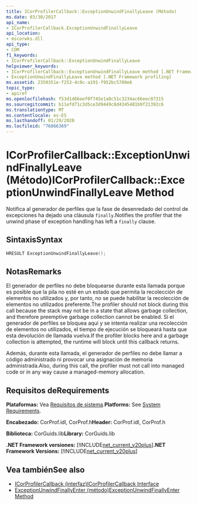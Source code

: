 ```yaml
---
title: ICorProfilerCallback::ExceptionUnwindFinallyLeave (Método)
ms.date: 03/30/2017
api_name:
- ICorProfilerCallback.ExceptionUnwindFinallyLeave
api_location:
- mscorwks.dll
api_type:
- COM
f1_keywords:
- ICorProfilerCallback::ExceptionUnwindFinallyLeave
helpviewer_keywords:
- ICorProfilerCallback::ExceptionUnwindFinallyLeave method [.NET Framework profiling]
- ExceptionUnwindFinallyLeave method [.NET Framework profiling]
ms.assetid: 2350351e-f253-4c0c-a191-f952bc5700e6
topic_type:
- apiref
ms.openlocfilehash: f53d1d66eef0f745e1a0c51c3234ac66eec07315
ms.sourcegitcommit: b11efd71c3d5ce3d9449c8d4345481b9f21392c6
ms.translationtype: MT
ms.contentlocale: es-ES
ms.lasthandoff: 01/29/2020
ms.locfileid: "76866369"
---
```

# <a name="icorprofilercallbackexceptionunwindfinallyleave-method"></a><span data-ttu-id="320ad-102">ICorProfilerCallback::ExceptionUnwindFinallyLeave (Método)</span><span class="sxs-lookup"><span data-stu-id="320ad-102">ICorProfilerCallback::ExceptionUnwindFinallyLeave Method</span></span>
<span data-ttu-id="320ad-103">Notifica al generador de perfiles que la fase de desenredado del control de excepciones ha dejado una cláusula `finally`.</span><span class="sxs-lookup"><span data-stu-id="320ad-103">Notifies the profiler that the unwind phase of exception handling has left a `finally` clause.</span></span>  
  
## <a name="syntax"></a><span data-ttu-id="320ad-104">Sintaxis</span><span class="sxs-lookup"><span data-stu-id="320ad-104">Syntax</span></span>  
  
```cpp  
HRESULT ExceptionUnwindFinallyLeave();  
```  
  
## <a name="remarks"></a><span data-ttu-id="320ad-105">Notas</span><span class="sxs-lookup"><span data-stu-id="320ad-105">Remarks</span></span>  
 <span data-ttu-id="320ad-106">El generador de perfiles no debe bloquearse durante esta llamada porque es posible que la pila no esté en un estado que permita la recolección de elementos no utilizados y, por tanto, no se puede habilitar la recolección de elementos no utilizados preferente.</span><span class="sxs-lookup"><span data-stu-id="320ad-106">The profiler should not block during this call because the stack may not be in a state that allows garbage collection, and therefore preemptive garbage collection cannot be enabled.</span></span> <span data-ttu-id="320ad-107">Si el generador de perfiles se bloquea aquí y se intenta realizar una recolección de elementos no utilizados, el tiempo de ejecución se bloqueará hasta que esta devolución de llamada vuelva.</span><span class="sxs-lookup"><span data-stu-id="320ad-107">If the profiler blocks here and a garbage collection is attempted, the runtime will block until this callback returns.</span></span>  
  
 <span data-ttu-id="320ad-108">Además, durante esta llamada, el generador de perfiles no debe llamar a código administrado ni provocar una asignación de memoria administrada.</span><span class="sxs-lookup"><span data-stu-id="320ad-108">Also, during this call, the profiler must not call into managed code or in any way cause a managed-memory allocation.</span></span>  
  
## <a name="requirements"></a><span data-ttu-id="320ad-109">Requisitos de</span><span class="sxs-lookup"><span data-stu-id="320ad-109">Requirements</span></span>  
 <span data-ttu-id="320ad-110">**Plataformas:** Vea [Requisitos de sistema](../../../../docs/framework/get-started/system-requirements.md).</span><span class="sxs-lookup"><span data-stu-id="320ad-110">**Platforms:** See [System Requirements](../../../../docs/framework/get-started/system-requirements.md).</span></span>  
  
 <span data-ttu-id="320ad-111">**Encabezado:** CorProf.idl, CorProf.h</span><span class="sxs-lookup"><span data-stu-id="320ad-111">**Header:** CorProf.idl, CorProf.h</span></span>  
  
 <span data-ttu-id="320ad-112">**Biblioteca:** CorGuids.lib</span><span class="sxs-lookup"><span data-stu-id="320ad-112">**Library:** CorGuids.lib</span></span>  
  
 <span data-ttu-id="320ad-113">**.NET Framework versiones:** [!INCLUDE[net_current_v20plus](../../../../includes/net-current-v20plus-md.md)]</span><span class="sxs-lookup"><span data-stu-id="320ad-113">**.NET Framework Versions:** [!INCLUDE[net_current_v20plus](../../../../includes/net-current-v20plus-md.md)]</span></span>  
  
## <a name="see-also"></a><span data-ttu-id="320ad-114">Vea también</span><span class="sxs-lookup"><span data-stu-id="320ad-114">See also</span></span>

- [<span data-ttu-id="320ad-115">ICorProfilerCallback (interfaz)</span><span class="sxs-lookup"><span data-stu-id="320ad-115">ICorProfilerCallback Interface</span></span>](icorprofilercallback-interface.md)
- [<span data-ttu-id="320ad-116">ExceptionUnwindFinallyEnter (método)</span><span class="sxs-lookup"><span data-stu-id="320ad-116">ExceptionUnwindFinallyEnter Method</span></span>](icorprofilercallback-exceptionunwindfinallyenter-method.md)
